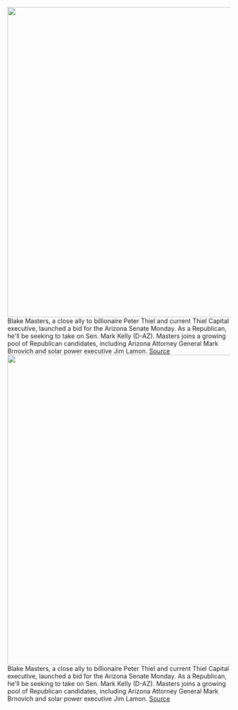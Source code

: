 <img src='https://cdn.vox-cdn.com/thumbor/1hsQYCSXnHNNhNTZVz6xZZVa76I=/0x0:1919x1014/1200x800/filters:focal(807x354:1113x660)/cdn.vox-cdn.com/uploads/chorus_image/image/69572207/Screen_Shot_2021_07_12_at_3.02.44_PM.0.png' width='700px' /><br/>
Blake Masters, a close ally to billionaire Peter Thiel and current Thiel Capital executive, launched a bid for the Arizona Senate Monday. As a Republican, he'll be seeking to take on Sen. Mark Kelly (D-AZ). Masters joins a growing pool of Republican candidates, including Arizona Attorney General Mark Brnovich and solar power executive Jim Lamon.
<a href='https://www.theverge.com/2021/7/12/22574232/blake-masters-peter-thiel-arizona-senate-campaign-anduril-capital'> Source <a/><img src='https://cdn.vox-cdn.com/thumbor/1hsQYCSXnHNNhNTZVz6xZZVa76I=/0x0:1919x1014/1200x800/filters:focal(807x354:1113x660)/cdn.vox-cdn.com/uploads/chorus_image/image/69572207/Screen_Shot_2021_07_12_at_3.02.44_PM.0.png' width='700px' /><br/>
Blake Masters, a close ally to billionaire Peter Thiel and current Thiel Capital executive, launched a bid for the Arizona Senate Monday. As a Republican, he'll be seeking to take on Sen. Mark Kelly (D-AZ). Masters joins a growing pool of Republican candidates, including Arizona Attorney General Mark Brnovich and solar power executive Jim Lamon.
<a href='https://www.theverge.com/2021/7/12/22574232/blake-masters-peter-thiel-arizona-senate-campaign-anduril-capital'> Source <a/>